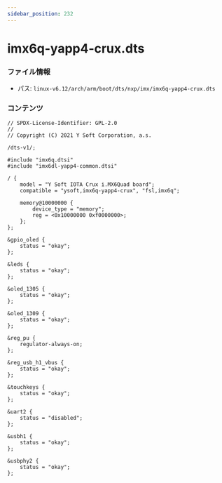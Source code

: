 ```yaml
---
sidebar_position: 232
---
```

# imx6q-yapp4-crux.dts

### ファイル情報

- パス: `linux-v6.12/arch/arm/boot/dts/nxp/imx/imx6q-yapp4-crux.dts`

### コンテンツ

```dts
// SPDX-License-Identifier: GPL-2.0
//
// Copyright (C) 2021 Y Soft Corporation, a.s.

/dts-v1/;

#include "imx6q.dtsi"
#include "imx6dl-yapp4-common.dtsi"

/ {
	model = "Y Soft IOTA Crux i.MX6Quad board";
	compatible = "ysoft,imx6q-yapp4-crux", "fsl,imx6q";

	memory@10000000 {
		device_type = "memory";
		reg = <0x10000000 0xf0000000>;
	};
};

&gpio_oled {
	status = "okay";
};

&leds {
	status = "okay";
};

&oled_1305 {
	status = "okay";
};

&oled_1309 {
	status = "okay";
};

&reg_pu {
	regulator-always-on;
};

&reg_usb_h1_vbus {
	status = "okay";
};

&touchkeys {
	status = "okay";
};

&uart2 {
	status = "disabled";
};

&usbh1 {
	status = "okay";
};

&usbphy2 {
	status = "okay";
};

```
